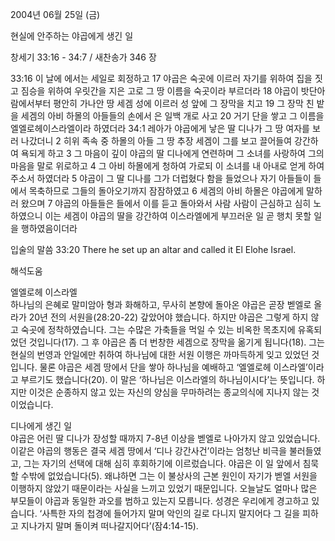 2004년 06월 25일 (금)

현실에 안주하는 야곱에게 생긴 일



창세기 33:16 - 34:7 / 새찬송가 346 장


33:16 이 날에 에서는 세일로 회정하고 17 야곱은 숙곳에 이르러 자기를 위하여 집을 짓고 짐승을 위하여 우릿간을 지은 고로 그 땅 이름을 숙곳이라 부르더라 18 야곱이 밧단아람에서부터 평안히 가나안 땅 세겜 성에 이르러 성 앞에 그 장막을 치고 19 그 장막 친 밭을 세겜의 아비 하몰의 아들들의 손에서 은 일백 개로 사고 20 거기 단을 쌓고 그 이름을 엘엘로헤이스라엘이라 하였더라 34:1 레아가 야곱에게 낳은 딸 디나가 그 땅 여자를 보러 나갔더니 2 히위 족속 중 하몰의 아들 그 땅 추장 세겜이 그를 보고 끌어들여 강간하여 욕되게 하고 3 그 마음이 깊이 야곱의 딸 디나에게 연련하며 그 소녀를 사랑하여 그의 마음을 말로 위로하고 4 그 아비 하몰에게 청하여 가로되 이 소녀를 내 아내로 얻게 하여 주소서 하였더라 5 야곱이 그 딸 디나를 그가 더럽혔다 함을 들었으나 자기 아들들이 들에서 목축하므로 그들의 돌아오기까지 잠잠하였고 6 세겜의 아비 하몰은 야곱에게 말하러 왔으며 7 야곱의 아들들은 들에서 이를 듣고 돌아와서 사람 사람이 근심하고 심히 노하였으니 이는 세겜이 야곱의 딸을 강간하여 이스라엘에게 부끄러운 일 곧 행치 못할 일을 행하였음이더라 

입술의 말씀 
33:20 There he set up an altar and called it El Elohe Israel.

해석도움





엘엘로헤 이스라엘  
하나님의 은혜로 말미암아 형과 화해하고, 무사히 본향에 돌아온 야곱은 곧장 벧엘로 올라가 20년 전의 서원을(28:20-22) 갚았어야 했습니다. 하지만 야곱은 그렇게 하지 않고 숙곳에 정착하였습니다. 그는 수많은 가축들을 먹일 수 있는 비옥한 목초지에 유혹되었던 것입니다(17). 그 후 야곱은 좀 더 번창한 세겜으로 장막을 옮기게 됩니다(18). 그는 현실의 번영과 안일에만 취하여 하나님에 대한 서원 이행은 까마득하게 잊고 있었던 것입니다. 물론 야곱은 세겜 땅에서 단을 쌓아 하나님을 예배하고 ‘엘엘로헤 이스라엘’이라고 부르기도 했습니다(20). 이 말은 ‘하나님은 이스라엘의 하나님이시다’는 뜻입니다. 하지만 이것은 순종하지 않고 있는 자신의 양심을 무마하려는 종교의식에 지나지 않는 것이었습니다.  

디나에게 생긴 일  
야곱은 어린 딸 디나가 장성할 때까지 7-8년 이상을 벧엘로 나아가지 않고 있었습니다. 이같은 야곱의 행동은 결국 세겜 땅에서 ‘디나 강간사건’이라는 엄청난 비극을 불러들였고, 그는 자기의 선택에 대해 심히 후회하기에 이르렀습니다. 야곱은 이 일 앞에서 침묵할 수밖에 없었습니다(5). 왜냐하면 그는 이 불상사의 근본 원인이 자기가 벧엘 서원을 이행하지 않았기 때문이라는 사실을 느끼고 있었기 때문입니다. 오늘날도 얼마나 많은 부모들이 야곱과 동일한 과오를 범하고 있는지 모릅니다. 성경은 우리에게 경고하고 있습니다. ‘사특한 자의 첩경에 들어가지 말며 악인의 길로 다니지 말지어다 그 길을 피하고 지나가지 말며 돌이켜 떠나갈지어다’(잠4:14-15).